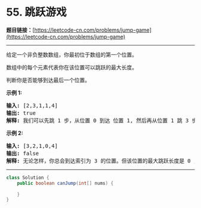 # 55. 跳跃游戏

**题目链接：**[https://leetcode-cn.com/problems/jump-game](https://leetcode-cn.com/problems/jump-game)

---

<div class="content__1Y2H">
 <div class="notranslate">
  <p>给定一个非负整数数组，你最初位于数组的第一个位置。</p> 
  <p>数组中的每个元素代表你在该位置可以跳跃的最大长度。</p> 
  <p>判断你是否能够到达最后一个位置。</p> 
  <p><strong>示例&nbsp;1:</strong></p> 
  <pre class="language-text"><strong>输入:</strong> [2,3,1,1,4]
<strong>输出:</strong> true
<strong>解释:</strong> 我们可以先跳 1 步，从位置 0 到达 位置 1, 然后再从位置 1 跳 3 步到达最后一个位置。
</pre> 
  <p><strong>示例&nbsp;2:</strong></p> 
  <pre class="language-text"><strong>输入:</strong> [3,2,1,0,4]
<strong>输出:</strong> false
<strong>解释:</strong> 无论怎样，你总会到达索引为 3 的位置。但该位置的最大跳跃长度是 0 ， 所以你永远不可能到达最后一个位置。
</pre> 
 </div>
</div>

---

```java
class Solution {
    public boolean canJump(int[] nums) {
        
    }
}
```